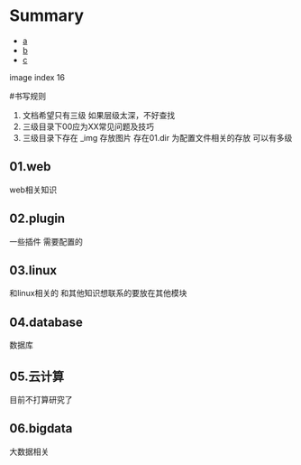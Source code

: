 # Summary

* [a](test/test.md)
* [b](test/test.md)
* [c](test/test.md)

image index 16

#书写规则
1. 文档希望只有三级  如果层级太深，不好查找  
2. 三级目录下00应为XX常见问题及技巧  
3. 三级目录下存在 _img 存放图片  存在01.dir 为配置文件相关的存放 可以有多级

## 01.web
web相关知识
## 02.plugin
一些插件  需要配置的
## 03.linux
和linux相关的  和其他知识想联系的要放在其他模块
## 04.database
数据库  
## 05.云计算
目前不打算研究了
## 06.bigdata
大数据相关


